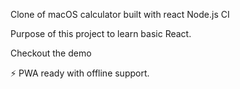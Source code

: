 Clone of macOS calculator built with react
Node.js CI

Purpose of this project to learn basic React.

Checkout the demo

⚡️ PWA ready with offline support.
